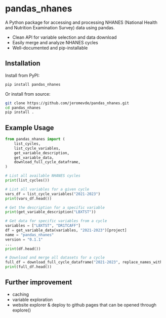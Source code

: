 # pandas_nhanes

A Python package for accessing and processing NHANES (National Health and Nutrition Examination Survey) data using pandas.

- Clean API for variable selection and data download
- Easily merge and analyze NHANES cycles
- Well-documented and pip-installable

## Installation

Install from PyPI:

```bash
pip install pandas_nhanes
```

Or install from source:

```bash
git clone https://github.com/jeromevde/pandas_nhanes.git
cd pandas_nhanes
pip install .
```

## Example Usage

```python
from pandas_nhanes import (
    list_cycles,
    list_cycle_variables,
    get_variable_description,
    get_variable_data,
    download_full_cycle_dataframe,
)

# List all available NHANES cycles
print(list_cycles())

# List all variables for a given cycle
vars_df = list_cycle_variables("2021-2023")
print(vars_df.head())

# Get the description for a specific variable
print(get_variable_description("LBXTST"))

# Get data for specific variables from a cycle
variables = ["LBXTST", "DR1TCAFF"]
df = get_variable_data(variables, "2021-2023")[project]
name = "pandas_nhanes"
version = "0.1.1"
...
print(df.head())

# Download and merge all datasets for a cycle
full_df = download_full_cycle_dataframe("2021-2023", replace_names_with_descriptions=True)
print(full_df.head())
```


## Further improvement
- caching
- variable exploration
- website explorer & deploy to github pages that can be opened through explore()
